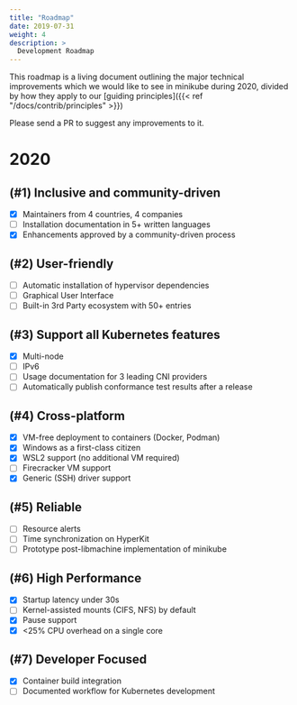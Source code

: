 ```yaml
---
title: "Roadmap"
date: 2019-07-31
weight: 4
description: >
  Development Roadmap
---
```


This roadmap is a living document outlining the major technical improvements which we would like to see in minikube during 2020, divided by how they apply to our [guiding principles]({{< ref "/docs/contrib/principles" >}})

Please send a PR to suggest any improvements to it.

# 2020

## (#1) Inclusive and community-driven

- [x] Maintainers from 4 countries, 4 companies
- [ ] Installation documentation in 5+ written languages
- [x] Enhancements approved by a community-driven process

## (#2) User-friendly

- [ ] Automatic installation of hypervisor dependencies
- [ ] Graphical User Interface
- [ ] Built-in 3rd Party ecosystem with 50+ entries

## (#3) Support all Kubernetes features

- [x] Multi-node
- [ ] IPv6
- [ ] Usage documentation for 3 leading CNI providers
- [ ] Automatically publish conformance test results after a release

## (#4) Cross-platform

- [x] VM-free deployment to containers (Docker, Podman)
- [x] Windows as a first-class citizen
- [x] WSL2 support (no additional VM required)
- [ ] Firecracker VM support
- [x] Generic (SSH) driver support

## (#5) Reliable

- [ ] Resource alerts
- [ ] Time synchronization on HyperKit
- [ ] Prototype post-libmachine implementation of minikube

## (#6) High Performance

- [x] Startup latency under 30s
- [ ] Kernel-assisted mounts (CIFS, NFS) by default
- [x] Pause support
- [x] <25% CPU overhead on a single core

## (#7) Developer Focused

- [x] Container build integration
- [ ] Documented workflow for Kubernetes development
